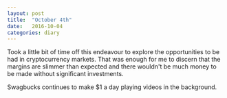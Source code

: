 ```yaml
---
layout: post
title:  "October 4th"
date:   2016-10-04
categories: diary
---
```


Took a little bit of time off this endeavour to explore the opportunities to be had in cryptocurrency markets. That was enough for me to discern that the margins are slimmer than expected and there wouldn't be much money to be made without significant investments.  

Swagbucks continues to make $1 a day playing videos in the background.